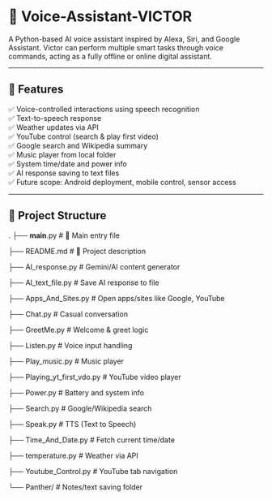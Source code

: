 # 🧠 Voice-Assistant-VICTOR

A Python-based AI voice assistant inspired by Alexa, Siri, and Google Assistant. Victor can perform multiple smart tasks through voice commands, acting as a fully offline or online digital assistant.

---

## 🚀 Features

✅ Voice-controlled interactions using speech recognition  
✅ Text-to-speech response  
✅ Weather updates via API  
✅ YouTube control (search & play first video)  
✅ Google search and Wikipedia summary  
✅ Music player from local folder  
✅ System time/date and power info  
✅ AI response saving to text files   
✅ Future scope: Android deployment, mobile control, sensor access

---

## 📂 Project Structure

.
├── __main__.py                 # 🔹 Main entry file

├── README.md                   # 📄 Project description

├── AI_response.py              # Gemini/AI content generator

├── AI_text_file.py             # Save AI response to file

├── Apps_And_Sites.py           # Open apps/sites like Google, YouTube

├── Chat.py                     # Casual conversation

├── GreetMe.py                  # Welcome & greet logic

├── Listen.py                   # Voice input handling

├── Play_music.py               # Music player

├── Playing_yt_first_vdo.py     # YouTube video player

├── Power.py                    # Battery and system info

├── Search.py                   # Google/Wikipedia search

├── Speak.py                    # TTS (Text to Speech)

├── Time_And_Date.py            # Fetch current time/date

├── temperature.py              # Weather via API

├── Youtube_Control.py          # YouTube tab navigation

└── Panther/                    # Notes/text saving folder
